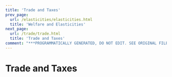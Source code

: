 ```yaml
---
title: 'Trade and Taxes'
prev_page:
  url: /elasticities/elasticities.html
  title: 'Welfare and Elasticities'
next_page:
  url: /trade/trade.html
  title: 'Trade and Taxes'
comment: "***PROGRAMMATICALLY GENERATED, DO NOT EDIT. SEE ORIGINAL FILES IN /content***"
---
```

# Trade and Taxes